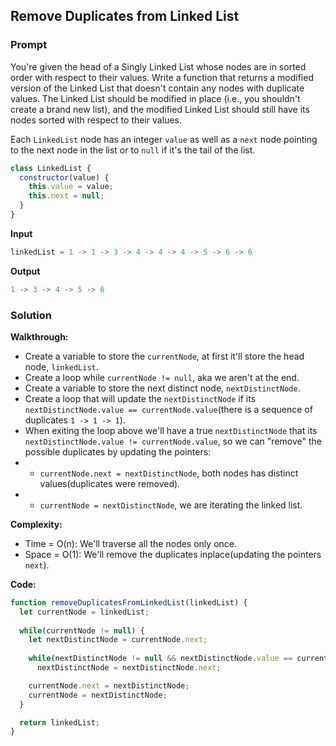 ## Remove Duplicates from Linked List

### Prompt

You're given the head of a Singly Linked List whose nodes are in sorted order with respect to their values. Write a function that returns a modified version of the Linked List that doesn't contain any nodes with duplicate values. The Linked List should be modified in place (i.e., you shouldn't create a brand new list), and the modified Linked List should still have its nodes sorted with respect to their values.

Each `LinkedList` node has an integer `value` as well as a `next` node pointing to the next node in the list or to `null` if it's the tail of the list.

```js
class LinkedList {
  constructor(value) {
    this.value = value;
    this.next = null;
  }
}
```

**Input**
```js
linkedList = 1 -> 1 -> 3 -> 4 -> 4 -> 4 -> 5 -> 6 -> 6 
```

**Output**
```js
1 -> 3 -> 4 -> 5 -> 6 
```

### Solution

__Walkthrough:__
- Create a variable to store the `currentNode`, at first it'll store the head node, `linkedList`.
- Create a loop while `currentNode != null`, aka we aren't at the end.
- Create a variable to store the next distinct node, `nextDistinctNode`.
- Create a loop that will update the `nextDistinctNode` if its `nextDistinctNode.value == currentNode.value`(there is a sequence of duplicates `1 -> 1 -> 1`).
- When exiting the loop above we'll have a true `nextDistinctNode` that its `nextDistinctNode.value != currentNode.value`, so we can "remove" the possible duplicates by updating the pointers:
- - `currentNode.next = nextDistinctNode`, both nodes has distinct values(duplicates were removed).
- - `currentNode = nextDistinctNode`, we are iterating the linked list.

__Complexity:__
- Time = O(n): We'll traverse all the nodes only once.
- Space = O(1): We'll remove the duplicates inplace(updating the pointers `next`).

__Code:__

```js
function removeDuplicatesFromLinkedList(linkedList) {
  let currentNode = linkedList;
  
  while(currentNode != null) {
    let nextDistinctNode = currentNode.next;
    
    while(nextDistinctNode != null && nextDistinctNode.value == currentNode.value)
      nextDistinctNode = nextDistinctNode.next;

    currentNode.next = nextDistinctNode;
    currentNode = nextDistinctNode;
  }

  return linkedList;
}
```